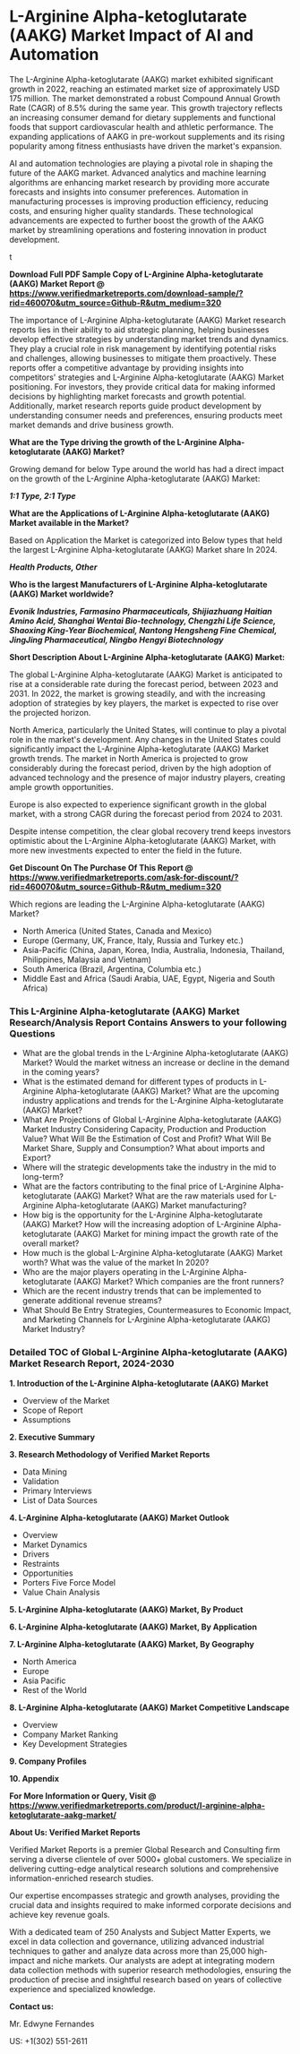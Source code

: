 <meta name="title" content="Global L-Arginine Alpha-ketoglutarate (AAKG) Market Impact of AI and Automation"><meta name="description" content="The L-Arginine Alpha-ketoglutarate (AAKG) market exhibited significant growth in 2022, reaching an estimated market size of approximately USD 175 million. The market d"><meta name="title" content="L-Arginine Alpha-ketoglutarate (AAKG) Market Size, Share, Scope, Trends, Growth, Opportunities, Analysis, Forecast"><h1>L-Arginine Alpha-ketoglutarate (AAKG) Market Impact of AI and Automation</h1><p>The L-Arginine Alpha-ketoglutarate (AAKG) market exhibited significant growth in 2022, reaching an estimated market size of approximately USD 175 million. The market demonstrated a robust Compound Annual Growth Rate (CAGR) of 8.5% during the same year. This growth trajectory reflects an increasing consumer demand for dietary supplements and functional foods that support cardiovascular health and athletic performance. The expanding applications of AAKG in pre-workout supplements and its rising popularity among fitness enthusiasts have driven the market's expansion.</p><p>AI and automation technologies are playing a pivotal role in shaping the future of the AAKG market. Advanced analytics and machine learning algorithms are enhancing market research by providing more accurate forecasts and insights into consumer preferences. Automation in manufacturing processes is improving production efficiency, reducing costs, and ensuring higher quality standards. These technological advancements are expected to further boost the growth of the AAKG market by streamlining operations and fostering innovation in product development.</p>t</p><p id="" class=""><strong>Download Full PDF Sample Copy of L-Arginine Alpha-ketoglutarate (AAKG) Market Report @ <a href="https://www.verifiedmarketreports.com/download-sample/?rid=460070&utm_source=Github-R&utm_medium=320" target="_blank">https://www.verifiedmarketreports.com/download-sample/?rid=460070&utm_source=Github-R&utm_medium=320</a></strong></p><p>The importance of&nbsp;L-Arginine Alpha-ketoglutarate (AAKG) Market research reports lies in their ability to aid strategic planning, helping businesses develop effective strategies by understanding market trends and dynamics. They play a crucial role in risk management by identifying potential risks and challenges, allowing businesses to mitigate them proactively. These reports offer a competitive advantage by providing insights into competitors' strategies and L-Arginine Alpha-ketoglutarate (AAKG) Market positioning. For investors, they provide critical data for making informed decisions by highlighting market forecasts and growth potential. Additionally, market research reports guide product development by understanding consumer needs and preferences, ensuring products meet market demands and drive business growth.</p><p><strong>What are the&nbsp;Type driving the growth of the L-Arginine Alpha-ketoglutarate (AAKG) Market?</strong></p><p id="" class="">Growing demand for below Type around the world has had a direct impact on the growth of the L-Arginine Alpha-ketoglutarate (AAKG) Market:</p><em><strong>1:1 Type, 2:1 Type</strong></em></p><strong>What are the&nbsp;Applications&nbsp;of L-Arginine Alpha-ketoglutarate (AAKG) Market available in the Market?</strong></p><p id="" class="">Based on Application the Market is categorized into Below types that held the largest L-Arginine Alpha-ketoglutarate (AAKG) Market share In 2024.</p><em><strong>Health Products, Other</strong></em></p><strong>Who is the largest Manufacturers of L-Arginine Alpha-ketoglutarate (AAKG) Market worldwide?</strong></p><p><em><strong>Evonik Industries, Farmasino Pharmaceuticals, Shijiazhuang Haitian Amino Acid, Shanghai Wentai Bio-technology, Chengzhi Life Science, Shaoxing King-Year Biochemical, Nantong Hengsheng Fine Chemical, JingJing Pharmaceutical, Ningbo Hengyi Biotechnology</strong></em></p><p id="" class=""><strong>Short Description About L-Arginine Alpha-ketoglutarate (AAKG) Market:</strong></p><p>The global L-Arginine Alpha-ketoglutarate (AAKG) Market is anticipated to rise at a considerable rate during the forecast period, between 2023 and 2031. In 2022, the market is growing steadily, and with the increasing adoption of strategies by key players, the market is expected to rise over the projected horizon.</p><p>North America, particularly the United States, will continue to play a pivotal role in the market's development. Any changes in the United States could significantly impact the L-Arginine Alpha-ketoglutarate (AAKG) Market growth trends. The market in North America is projected to grow considerably during the forecast period, driven by the high adoption of advanced technology and the presence of major industry players, creating ample growth opportunities.</p><p>Europe is also expected to experience significant growth in the global market, with a strong CAGR during the forecast period from 2024 to 2031.</p><p>Despite intense competition, the clear global recovery trend keeps investors optimistic about the L-Arginine Alpha-ketoglutarate (AAKG) Market, with more new investments expected to enter the field in the future.</p><p id="" class=""><strong>Get Discount On The Purchase Of This Report @ <a href="https://www.verifiedmarketreports.com/ask-for-discount/?rid=460070&utm_source=Github-R&utm_medium=320" target="_blank">https://www.verifiedmarketreports.com/ask-for-discount/?rid=460070&utm_source=Github-R&utm_medium=320</a></strong></p>Which regions are leading the L-Arginine Alpha-ketoglutarate (AAKG) Market?</p><ul><li>North America (United States, Canada and Mexico)</li><li>Europe (Germany, UK, France, Italy, Russia and Turkey etc.)</li><li>Asia-Pacific (China, Japan, Korea, India, Australia, Indonesia, Thailand, Philippines, Malaysia and Vietnam)</li><li>South America (Brazil, Argentina, Columbia etc.)</li><li>Middle East and Africa (Saudi Arabia, UAE, Egypt, Nigeria and South Africa)</li></ul><h3 id="" class="">This L-Arginine Alpha-ketoglutarate (AAKG) Market Research/Analysis Report Contains Answers to your following Questions</h3><ul><li>What are the global trends in the L-Arginine Alpha-ketoglutarate (AAKG) Market? Would the market witness an increase or decline in the demand in the coming years?</li><li>What is the estimated demand for different types of products in L-Arginine Alpha-ketoglutarate (AAKG) Market? What are the upcoming industry applications and trends for the L-Arginine Alpha-ketoglutarate (AAKG) Market?</li><li>What Are Projections of Global L-Arginine Alpha-ketoglutarate (AAKG) Market Industry Considering Capacity, Production and Production Value? What Will Be the Estimation of Cost and Profit? What Will Be Market Share, Supply and Consumption? What about imports and Export?</li><li>Where will the strategic developments take the industry in the mid to long-term?</li><li>What are the factors contributing to the final price of L-Arginine Alpha-ketoglutarate (AAKG) Market? What are the raw materials used for L-Arginine Alpha-ketoglutarate (AAKG) Market manufacturing?</li><li>How big is the opportunity for the L-Arginine Alpha-ketoglutarate (AAKG) Market? How will the increasing adoption of L-Arginine Alpha-ketoglutarate (AAKG) Market for mining impact the growth rate of the overall market?</li><li>How much is the global L-Arginine Alpha-ketoglutarate (AAKG) Market worth? What was the value of the market In 2020?</li><li>Who are the major players operating in the L-Arginine Alpha-ketoglutarate (AAKG) Market? Which companies are the front runners?</li><li>Which are the recent industry trends that can be implemented to generate additional revenue streams?</li><li>What Should Be Entry Strategies, Countermeasures to Economic Impact, and Marketing Channels for L-Arginine Alpha-ketoglutarate (AAKG) Market Industry?</li></ul><h3 id="" class="">Detailed TOC of Global L-Arginine Alpha-ketoglutarate (AAKG) Market Research Report, 2024-2030</h3><p id="" class=""><strong>1. Introduction of the L-Arginine Alpha-ketoglutarate (AAKG) Market</strong></p><ul><li>Overview of the Market</li><li>Scope of Report</li><li>Assumptions</li></ul><p id="" class=""><strong>2. Executive Summary</strong></p><p id="" class=""><strong>3. Research Methodology of Verified Market Reports</strong></p><ul><li>Data Mining</li><li>Validation</li><li>Primary Interviews</li><li>List of Data Sources</li></ul><p id="" class=""><strong>4. L-Arginine Alpha-ketoglutarate (AAKG) Market Outlook</strong></p><ul><li>Overview</li><li>Market Dynamics</li><li>Drivers</li><li>Restraints</li><li>Opportunities</li><li>Porters Five Force Model</li><li>Value Chain Analysis</li></ul><p id="" class=""><strong>5. L-Arginine Alpha-ketoglutarate (AAKG) Market, By Product</strong></p><p id="" class=""><strong>6. L-Arginine Alpha-ketoglutarate (AAKG) Market, By Application</strong></p><p id="" class=""><strong>7. L-Arginine Alpha-ketoglutarate (AAKG) Market, By Geography</strong></p><ul><li>North America</li><li>Europe</li><li>Asia Pacific</li><li>Rest of the World</li></ul><p id="" class=""><strong>8. L-Arginine Alpha-ketoglutarate (AAKG) Market Competitive Landscape</strong></p><ul><li>Overview</li><li>Company Market Ranking</li><li>Key Development Strategies</li></ul><p id="" class=""><strong>9. Company Profiles</strong></p><p id="" class=""><strong>10. Appendix</strong></p><p id="" class=""><strong>For More Information or Query, Visit @ <a href="https://www.verifiedmarketreports.com/product/l-arginine-alpha-ketoglutarate-aakg-market/" target="_blank">https://www.verifiedmarketreports.com/product/l-arginine-alpha-ketoglutarate-aakg-market/</a></strong></p><p id="" class=""><strong>About Us: Verified Market Reports</strong></p><p id="" class="">Verified Market Reports is a premier Global Research and Consulting firm serving a diverse clientele of over 5000+ global customers. We specialize in delivering cutting-edge analytical research solutions and comprehensive information-enriched research studies.</p><p id="" class="">Our expertise encompasses strategic and growth analyses, providing the crucial data and insights required to make informed corporate decisions and achieve key revenue goals.</p><p id="" class="">With a dedicated team of 250 Analysts and Subject Matter Experts, we excel in data collection and governance, utilizing advanced industrial techniques to gather and analyze data across more than 25,000 high-impact and niche markets. Our analysts are adept at integrating modern data collection methods with superior research methodologies, ensuring the production of precise and insightful research based on years of collective experience and specialized knowledge.</p><p id="" class=""><strong>Contact us:</strong></p><p id="" class="">Mr. Edwyne Fernandes</p><p id="" class="">US: +1(302) 551-2611</p>